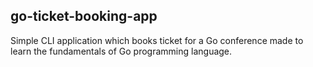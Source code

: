 ## go-ticket-booking-app

Simple CLI application which books ticket for a Go conference made to learn the fundamentals of Go programming language.

